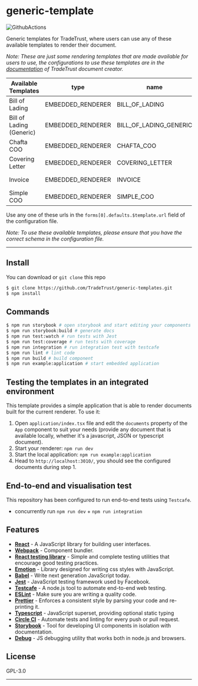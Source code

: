 # generic-template

![GithubActions](https://github.com/TradeTrust/generic-templates/workflows/GenericTemplateCI/badge.svg)

Generic templates for TradeTrust, where users can use any of these available templates to render their document.

_Note: These are just some rendering templates that are made available for users to use, the configurations to use these templates are in the [documentation](https://docs.tradetrust.io/document-creator) of TradeTrust document creator._

| Available Templates      | type              | name                   | url                                     | Support OA V3 |
| ------------------------ | ----------------- | ---------------------- | --------------------------------------- | ------------- |
| Bill of Lading           | EMBEDDED_RENDERER | BILL_OF_LADING         | https://generic-templates.tradetrust.io | &check;       |
| Bill of Lading (Generic) | EMBEDDED_RENDERER | BILL_OF_LADING_GENERIC | https://generic-templates.tradetrust.io |               |
| Chafta COO               | EMBEDDED_RENDERER | CHAFTA_COO             | https://generic-templates.tradetrust.io | &check;       |
| Covering Letter          | EMBEDDED_RENDERER | COVERING_LETTER        | https://generic-templates.tradetrust.io |               |
| Invoice                  | EMBEDDED_RENDERER | INVOICE                | https://generic-templates.tradetrust.io | &check;       |
| Simple COO               | EMBEDDED_RENDERER | SIMPLE_COO             | https://generic-templates.tradetrust.io | &check;       |

Use any one of these urls in the `forms[0].defaults.$template.url` field of the configuration file.

_Note: To use these available templates, please ensure that you have the correct schema in the configuration file._

---

## Install

You can download or `git clone` this repo

```sh
$ git clone https://github.com/TradeTrust/generic-templates.git
$ npm install
```

## Commands

```sh
$ npm run storybook # open storybook and start editing your components
$ npm run storybook:build # generate docs
$ npm run test:watch # run tests with Jest
$ npm run test:coverage # run tests with coverage
$ npm run integration # run integration test with testcafe
$ npm run lint # lint code
$ npm run build # build component
$ npm run example:application # start embedded application
```

## Testing the templates in an integrated environment

This template provides a simple application that is able to render documents built for the current renderer. To use it:

1. Open `application/index.tsx` file and edit the `documents` property of the `App` component to suit your needs (provide any document that is available locally, whether it's a javascript, JSON or typescript document).
1. Start your renderer: `npm run dev`
1. Start the local application: `npm run example:application`
1. Head to `http://localhost:3010/`, you should see the configured documents during step 1.

## End-to-end and visualisation test

This repository has been configured to run end-to-end tests using `Testcafe`.

- concurrently run `npm run dev` + `npm run integration`

## Features

- [**React**](http://reactjs.org/) - A JavaScript library for building user interfaces.
- [**Webpack**](https://webpack.js.org/) - Component bundler.
- [**React testing library**](https://testing-library.com/) - Simple and complete testing utilities that encourage good testing practices.
- [**Emotion**](https://emotion.sh/) - Library designed for writing css styles with JavaScript.
- [**Babel**](https://babeljs.io/) - Write next generation JavaScript today.
- [**Jest**](https://facebook.github.io/jest) - JavaScript testing framework used by Facebook.
- [**Testcafe**](https://devexpress.github.io/testcafe/) - A node.js tool to automate end-to-end web testing.
- [**ESLint**](http://eslint.org/) - Make sure you are writing a quality code.
- [**Prettier**](https://prettier.io/) - Enforces a consistent style by parsing your code and re-printing it.
- [**Typescript**](https://www.typescriptlang.org/) - JavaScript superset, providing optional static typing
- [**Circle CI**](https://circleci.com/) - Automate tests and linting for every push or pull request.
- [**Storybook**](https://storybook.js.org/) - Tool for developing UI components in isolation with documentation.
- [**Debug**](https://github.com/visionmedia/debug) - JS debugging utility that works both in node.js and browsers.

## License

GPL-3.0

---
